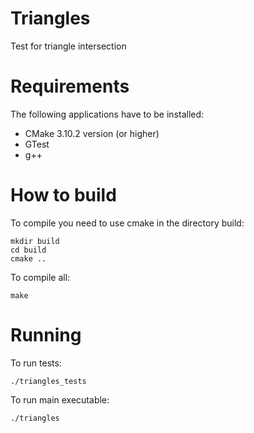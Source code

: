 Triangles
===
Test for  triangle intersection

Requirements
===
The following applications have to be installed:
- CMake 3.10.2 version (or higher)
- GTest
- g++

How to build
===
To compile you need to use сmake in the directory build:
```
mkdir build
cd build
сmake ..
```
To compile all:
```
make
```

Running
===
To run tests:
```
./triangles_tests
```

To run main executable:
```
./triangles
```